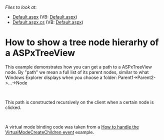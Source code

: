 <!-- default file list -->
*Files to look at*:

* [Default.aspx](./CS/WebSite/Default.aspx) (VB: [Default.aspx](./VB/WebSite/Default.aspx))
* [Default.aspx.cs](./CS/WebSite/Default.aspx.cs) (VB: [Default.aspx](./VB/WebSite/Default.aspx))
<!-- default file list end -->
# How to show a tree node hierarhy of a ASPxTreeView


<p>This example demonstrates how you can get a path to a ASPxTreeView node. By "path" we mean a full list of its parent nodes, similar to what Windows Explorer displays when you choose a folder: Parent1->Parent2->...->Node</p><br />
<p>This path is constructed recursively on the client when a certain node is clicked.</p><br />
<p>A virtual mode binding code was taken from a  <a href="https://www.devexpress.com/Support/Center/p/E2538">How to handle the VirtualModeCreateChildren event</a> example.</p>

<br/>


